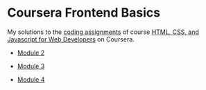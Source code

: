 # Coursera Frontend Basics

My solutions to the [coding assignments](https://github.com/jhu-ep-coursera/fullstack-course4/tree/master/assignments) of course [HTML, CSS, and Javascript for Web Developers](https://www.coursera.org/learn/html-css-javascript-for-web-developers) on Coursera.

- [Module 2](https://victor-gp.github.io/coursera-frontend-basics/module-2-solution/index.html)

- [Module 3](https://victor-gp.github.io/coursera-frontend-basics/module-3-solution/index.html)

- [Module 4](https://victor-gp.github.io/coursera-frontend-basics/module-4-solution/index.html)
